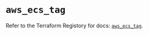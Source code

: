 # `aws_ecs_tag`

Refer to the Terraform Registory for docs: [`aws_ecs_tag`](https://registry.terraform.io/providers/hashicorp/aws/5.13.1/docs/resources/ecs_tag).
